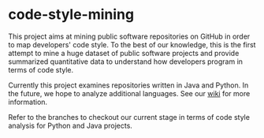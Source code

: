 # code-style-mining
This project aims at mining public software repositories on GitHub in order to map developers' code style. To the best of our knowledge, this is the first attempt to mine a huge dataset of public software projects and provide summarized quantitative data to understand how developers program in terms of code style.

Currently this project examines repositories written in Java and Python. In the future, we hope to analyze additional languages. See our [wiki](https://github.com/bcdasilv/code-style-mining/wiki) for more information.

Refer to the branches to checkout our current stage in terms of code style analysis for Python and Java projects.
